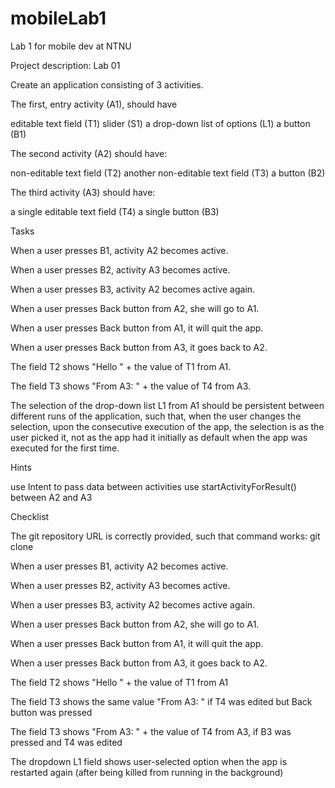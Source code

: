 # mobileLab1
Lab 1 for mobile dev at NTNU

Project description:
Lab 01

Create an application consisting of 3 activities. 


The first, entry activity (A1), should have

editable text field (T1)
slider (S1)
a drop-down list of options (L1)
a button (B1)



The second activity (A2) should have:

non-editable text field (T2)
another non-editable text field (T3)
a button (B2)


The third activity (A3) should have:

a single editable text field (T4)
a single button (B3)



Tasks

When a user presses B1, activity A2 becomes active.

When a user presses B2, activity A3 becomes active.

When a user presses B3, activity A2 becomes active again.

When a user presses Back button from A2, she will go to A1.

When a user presses Back button from A1, it will quit the app.

When a user presses Back button from A3, it goes back to A2.

The field T2 shows "Hello " + the value of T1 from A1.

The field T3 shows "From A3: " + the value of T4 from A3.

The selection of the drop-down list L1 from A1 should be persistent between different runs of the application, such that, when the user changes the selection, upon the consecutive execution of the app, the selection is as the user picked it, not as the app had it initially as default when the app was executed for the first time.



Hints

use Intent to pass data between activities
use startActivityForResult() between A2 and A3



Checklist

 The git repository URL is correctly provided, such that command works: git clone <url>

 When a user presses B1, activity A2 becomes active.

 When a user presses B2, activity A3 becomes active.

 When a user presses B3, activity A2 becomes active again.

 When a user presses Back button from A2, she will go to A1.

 When a user presses Back button from A1, it will quit the app.

 When a user presses Back button from A3, it goes back to A2.

 The field T2 shows "Hello " + the value of T1 from A1

 The field T3 shows the same value "From A3: " if T4 was edited but Back button was pressed

 The field T3 shows "From A3: " + the value of T4 from A3, if B3 was pressed and T4 was edited

 The dropdown L1 field shows user-selected option when the app is restarted again (after being killed from running in the background)
